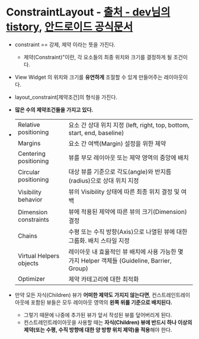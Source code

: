 ConstraintLayout - [출처 - dev님의 tistory](https://recipes4dev.tistory.com/158), [안드로이드 공식문서](https://developer.android.com/reference/android/support/constraint/ConstraintLayout)
===
* constraint == 강제, 제약 이라는 뜻을 가진다.
  * 제약(Constraint)"이란, 각 요소들의 최종 위치와 크기를 결정하게 될 조건이다.
* View Widget 의 위치와 크기를 **유연하게** 조절할 수 있게 만들어주는 레이아웃이다.
* layout_constraint[제약조건]의 형식을 가진다.
* **많은 수의 제약조건들을 가지고 있다.**
* |||
  |----|----|
  |Relative positioning|요소 간 상대 위치 지정 (left, right, top, bottom, start, end, baseline)|
  |Margins|요소 간 여백(Margin) 설정을 위한 제약|
  |Centering positioning|뷰를 부모 레이아웃 또는 제약 영역의 중앙에 배치|
  |Circular positioning|대상 뷰를 기준으로 각도(angle)와 반지름(radius)으로 상대 위치 지정|
  |Visibility behavior|뷰의 Visibility 상태에 따른 최종 위치 결정 및 여백|
  |Dimension constraints|뷰에 적용된 제약에 따른 뷰의 크기(Dimension) 결정|
  |Chains|수평 또는 수직 방향(Axis)으로 나열된 뷰에 대한 그룹화. 배치 스타일 지정|
  |Virtual Helpers objects|레이아웃 내 효율적인 뷰 배치에 사용 가능한 몇 가지 Helper 객체들 (Guideline, Barrier, Group)|
  |Optimizer|제약 카테고리에 대한 최적화|

* 만약 모든 자식(Children) 뷰가 **어떠한 제약도 가지지 않는다면**, 컨스트레인트레이아웃에 포함된 뷰들은 모두 레이아웃 영역의 **왼쪽 위를 기준으로 배치된다.** 
  * 그렇기 때문에 나중에 추가된 뷰가 앞서 작성된 뷰를 덮어버리게 된다.
  * 컨스트레인트레이아웃을 사용할 때는 **자식(Children) 뷰에 반드시 하나 이상의 제약(또는 수평, 수직 방향에 대한 양 방향 위치 제약)을 적용**해야 한다.
